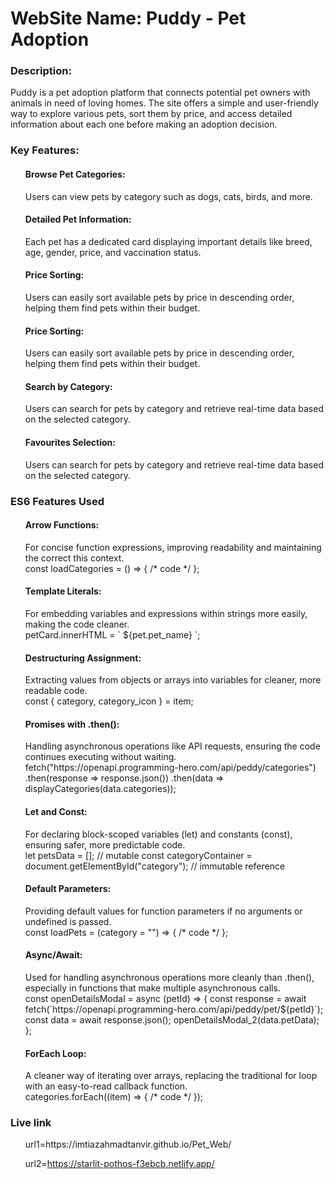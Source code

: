 <h1>WebSite Name: Puddy - Pet Adoption </h1>

<h3>Description:</h3>Puddy is a pet adoption platform that connects potential pet owners with animals in need of loving homes. The site offers a simple and user-friendly way to explore various pets, sort them by price, and access detailed information about each one before making an adoption decision.

<h3>Key Features:</h3>
<ol>
<h4>Browse Pet Categories:</h4> Users can    view pets by category such as dogs, cats, birds, and more.

<h4>Detailed Pet Information:</h4> Each pet has a dedicated card displaying important details like breed, age, gender, price, and vaccination status.

<h4>Price Sorting:</h4> Users can easily sort available pets by price in descending order, helping them find pets within their budget.

<h4>Price Sorting:</h4> Users can easily sort available pets by price in descending order, helping them find pets within their budget.

<h4>Search by Category:</h4> Users can search for pets by category and retrieve real-time data based on the selected category.

<h4>Favourites Selection:</h4> Users can search for pets by category and retrieve real-time data based on the selected category.
</ol>

<h3>ES6 Features Used</h3>

<ol>
<h4>Arrow Functions:</h4>For concise function expressions, improving readability and maintaining the correct this context.
<br>
const loadCategories = () => { /* code */ }; 

<h4>Template Literals:</h4> For embedding variables and expressions within strings more easily, making the code cleaner.
<br>
petCard.innerHTML = `
    ${pet.pet_name}
`;


<h4>Destructuring Assignment:</h4> Extracting values from objects or arrays into variables for cleaner, more readable code.
<br>
const { category, category_icon } = item;

<h4>Promises with .then():</h4> Handling asynchronous operations like API requests, ensuring the code continues executing without waiting.
<br>
fetch("https://openapi.programming-hero.com/api/peddy/categories")
    .then(response => response.json())
    .then(data => displayCategories(data.categories));


<h4>Let and Const:</h4> For declaring block-scoped variables (let) and constants (const), ensuring safer, more predictable code.
<br>
let petsData = []; // mutable
const categoryContainer = document.getElementById("category"); // immutable reference


<h4>Default Parameters:</h4> Providing default values for function parameters if no arguments or undefined is passed.
<br>
const loadPets = (category = "") => { /* code */ };


<h4>Async/Await:</h4> Used for handling asynchronous operations more cleanly than .then(), especially in functions that make multiple asynchronous calls.
<br>
const openDetailsModal = async (petId) => {
    const response = await fetch(`https://openapi.programming-hero.com/api/peddy/pet/${petId}`);
    const data = await response.json();
    openDetailsModal_2(data.petData);
};


<h4>ForEach Loop:</h4> A cleaner way of iterating over arrays, replacing the traditional for loop with an easy-to-read callback function.
<br>
categories.forEach((item) => { /* code */ });
</ol>

<h3>Live link</h3>
<ol>
url1=https://imtiazahmadtanvir.github.io/Pet_Web/

url2=https://starlit-pothos-f3ebcb.netlify.app/
</ol>
